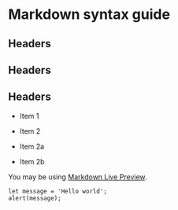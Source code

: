 # Markdown syntax guide

## Headers

## Headers

## Headers

- Item 1

- Item 2
- Item 2a
- Item 2b

You may be using [Markdown Live Preview](https://markdownlivepreview.com/).

```
let message = 'Hello world';
alert(message);
```
